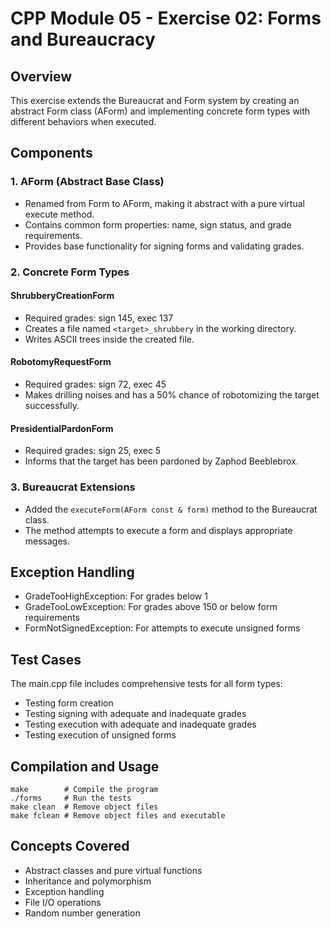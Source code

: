# CPP Module 05 - Exercise 02: Forms and Bureaucracy

## Overview

This exercise extends the Bureaucrat and Form system by creating an abstract Form class (AForm) and implementing concrete form types with different behaviors when executed.

## Components

### 1. AForm (Abstract Base Class)

- Renamed from Form to AForm, making it abstract with a pure virtual execute method.
- Contains common form properties: name, sign status, and grade requirements.
- Provides base functionality for signing forms and validating grades.

### 2. Concrete Form Types

#### ShrubberyCreationForm

- Required grades: sign 145, exec 137
- Creates a file named `<target>_shrubbery` in the working directory.
- Writes ASCII trees inside the created file.

#### RobotomyRequestForm

- Required grades: sign 72, exec 45
- Makes drilling noises and has a 50% chance of robotomizing the target successfully.

#### PresidentialPardonForm

- Required grades: sign 25, exec 5
- Informs that the target has been pardoned by Zaphod Beeblebrox.

### 3. Bureaucrat Extensions

- Added the `executeForm(AForm const & form)` method to the Bureaucrat class.
- The method attempts to execute a form and displays appropriate messages.

## Exception Handling

- GradeTooHighException: For grades below 1
- GradeTooLowException: For grades above 150 or below form requirements
- FormNotSignedException: For attempts to execute unsigned forms

## Test Cases

The main.cpp file includes comprehensive tests for all form types:

- Testing form creation
- Testing signing with adequate and inadequate grades
- Testing execution with adequate and inadequate grades
- Testing execution of unsigned forms

## Compilation and Usage

```
make        # Compile the program
./forms     # Run the tests
make clean  # Remove object files
make fclean # Remove object files and executable
```

## Concepts Covered

- Abstract classes and pure virtual functions
- Inheritance and polymorphism
- Exception handling
- File I/O operations
- Random number generation
